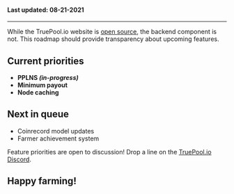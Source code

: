 #### Last updated: 08-21-2021

---

While the TruePool.io website is [open source](https://github.com/truepool/website), the backend component is not.
This roadmap should provide transparency about upcoming features.

## Current priorities

* **PPLNS _(in-progress)_**
* **Minimum payout**
* **Node caching**

## Next in queue

* Coinrecord model updates
* Farmer achievement system

Feature priorities are open to discussion! Drop a line on the [TruePool.io Discord](https://discord.com/invite/hWwAfGFyBz). 

## Happy farming!
